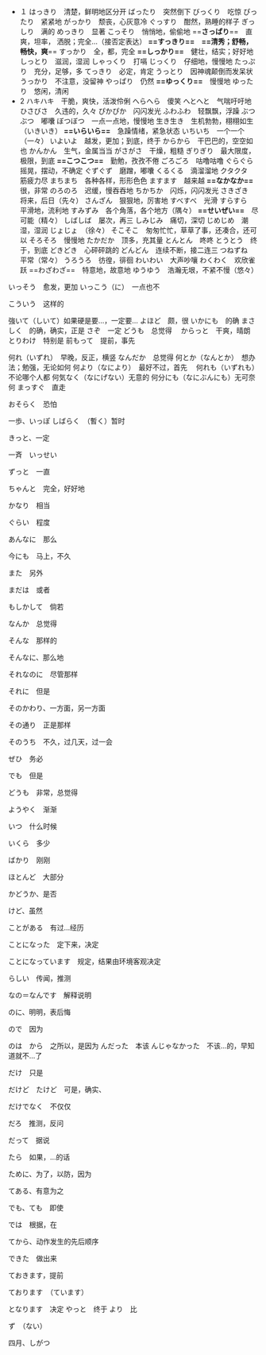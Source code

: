 - １
    はっきり　清楚，鲜明地区分开
    ばったり　突然倒下
    びっくり　吃惊
    ぴったり　紧紧地
    がっかり　颓丧，心灰意冷
    ぐっすり　酣然，熟睡的样子
    ぎっしり　满的
    めっきり　显著
    こっそり　悄悄地，偷偷地
    ==**さっぱり**==　直爽，坦率， 洒脱；完全...（接否定表达）
    **==すっきり==**　**==清秀；舒畅，畅快，爽**==
    すっかり　全，都，完全
    **==しっかり==**　健壮，结实；好好地
    しっとり　滋润，湿润
    しゃっくり　打嗝
    じっくり　仔细地，慢慢地
    たっぷり　充分，足够，多
    てっきり　必定，肯定
    うっとり　因神魂颠倒而发呆状
    うっかり　不注意，没留神
    やっぱり　仍然
    **==ゆっくり==**　慢慢地
    ゆったり　悠闲，清闲
- 2
    ハキハキ　干脆，爽快，活泼伶俐
    へらへら　傻笑
    へとへと　气喘吁吁地
    ひさびさ　久违的，久々
    ぴかぴか　闪闪发光
    ふわふわ　轻飘飘，浮躁
    ぶつぶつ　嘟囔
    ぼつぼつ　一点一点地，慢慢地
    生き生き　生机勃勃，栩栩如生（いきいき）
    **==いらいら==**　急躁情绪，紧急状态
    いちいち　一个一个（一々）
    いよいよ　越发，更加；到底，终于
    からから　干巴巴的，空空如也
    かんかん　生气，金属当当
    がさがさ　干燥，粗糙
    ぎりぎり　最大限度，极限，到底
    **==こつこつ==**　勤勉，孜孜不倦
    ごろごろ　咕噜咕噜
    ぐらぐら　摇晃，摆动，不确定
    ぐずぐず　磨蹭，嘟囔
    くるくる　滴溜溜地
    クタクタ　筋疲力尽
    まちまち　各种各样，形形色色
    ますます　越来越
    **==なかなか==**　很，非常
    のろのろ　迟缓，慢吞吞地
    ちかちか　闪烁，闪闪发光
    さきざき　将来，后日（先々）
    さんざん　狠狠地，厉害地
    すべすべ　光滑
    すらすら　平滑地，流利地
    すみずみ　各个角落，各个地方（隅々）
    **==せいぜい==**　尽可能（精々）
    しばしば　屡次，再三
    しみじみ　痛切，深切
    じめじめ　潮湿，湿润
    じょじょ　（徐々）
    そこそこ　匆匆忙忙，草草了事，还凑合，还可以
    そろそろ　慢慢地
    たかだか　顶多，充其量
    とんとん　咚咚
    とうとう　终于，到底
    どきどき　心砰砰跳的
    どんどん　连续不断，接二连三
    つねずね　平常（常々）
    うろうろ　彷徨，徘徊
    わいわい　大声吵嚷
    わくわく　欢欣雀跃
    ==わざわざ==　特意地，故意地
    ゆうゆう　浩瀚无垠，不紧不慢（悠々）
    

いっそう　愈发，更加
いっこう（に）　一点也不

こういう　这样的

強いて（しいて）如果硬是要...，一定要...
よほど　颇，很
いかにも　的确
まさしく　的确，确实，正是
さぞ　一定 
どうも　总觉得　
からっと　干爽，晴朗
とりわけ　特别是
前もって　提前，事先

何れ（いずれ）　早晚，反正，横竖
なんだか　总觉得
何とか（なんとか）　想办法；勉强，无论如何
何より（なにより）　最好不过，首先　
何れも（いずれも）　不论哪个人都
何気なく（なにげない）无意的
何分にも（なにぶんにも）无可奈何
まっすぐ　直走

おそらく　恐怕

一歩、いっぽ
しばらく　（暫く）暂时

きっと、一定

一斉　いっせい

ずっと　一直

ちゃんと　完全，好好地

かなり　相当

ぐらい　程度

あんなに　那么

今にも　马上，不久

また　另外

まだは　或者

もしかして　倘若

なんか　总觉得

そんな　那样的

そんなに、那么地

それなのに　尽管那样

それに　但是

そのかわり、一方面，另一方面

その通り　正是那样

そのうち　不久，过几天，过一会

ぜひ　务必

でも　但是

どうも　非常，总觉得

ようやく　渐渐

いつ　什么时候

いくら　多少

ばかり　刚刚

ほとんど　大部分

かどうか、是否

けど、虽然

ことがある　有过…经历

ことになった　定下来，决定

ことになっています　规定，结果由环境客观决定

らしい　传闻，推测

なの＝なんです　解释说明

のに、明明，表后悔

ので　因为

のは　から　之所以，是因为
んだった　本该
んじゃなかった　不该...的，早知道就不...了

だけ　只是

だけど　たけど　可是，确实、

だけでなく　不仅仅

だろ　推测，反问

だって　据说

たら　如果，…的话

ために、为了，以防，因为

てある、有意为之

でも、ても　即使

では　根据，在

てから、动作发生的先后顺序

できた　做出来

ておきます，提前

ております　（ています）

となります　决定
やっと　终于
より　比

ず　（ない）

四月、しがつ
